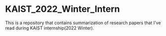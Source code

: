# KAIST_2022_Winter_Intern

This is a repository that contains summarization of research papers that I've read during KAIST internship(2022 Winter).

